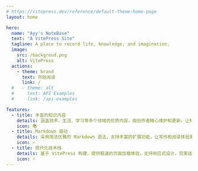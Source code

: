 ```yaml
---
# https://vitepress.dev/reference/default-theme-home-page
layout: home

hero:
  name: "Ayy's NoteBase"
  text: "A VitePress Site"
  tagline: A place to record life, knowledge, and imagination.
  image:
    src: /backgroud.png
    alt: VitePress
  actions:
    - theme: brand
      text: 开始阅读
      link: /
  #   - theme: alt
  #     text: API Examples
  #     link: /api-examples

features:
  - title: 丰富的知识内容
    details: 涵盖技术、生活、学习等多个领域的优质内容，由创作者精心维护和更新，让知识分享更有价值。
    icon: 📚
  - title: Markdown 驱动
    details: 采用简洁优雅的 Markdown 语法，支持丰富的扩展功能，让写作和阅读体验更加流畅自然。
    icon: ✍️
  - title: 现代化技术栈
    details: 基于 VitePress 构建，提供极速的页面加载体验，支持响应式设计，完美适配各种设备。
    icon: ⚡
---
```



